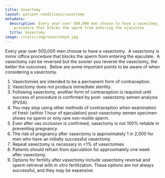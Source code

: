 ```yaml
---
title: Vasectomy
layout: patient-conditions/vasectomy
metadata:
  description: Every year over 500,000 men choose to have a vasectomy, a minor
    procedure that blocks the sperm from entering the ejaculate
  title: Vasectomy
image: /static/img/vasectomy4.jpg
---
```

Every year over 500,000 men choose to have a vasectomy.  A vasectomy is minor office procedure that blocks the sperm from entering the ejaculate.  A vasectomy can be reversed but the sooner you reverse the vasectomy, the better the outcomes.  Below are some important points to be aware of when considering a vasectomy.

1. Vasectomies are intended to be a permanent form of contraception.
2. Vasectomy does not produce immediate sterility.
3. Following vasectomy, another form of contraception is required until success of procedure is confirmed by post- vasectomy semen analysis (PVSA). 
4. You may stop using other methods of contraception when examination of fresh (within 1 hour of ejaculation) post-vasectomy semen specimen shows no sperm or only rare non-motile sperm.
5. Even after vas occlusion is confirmed, vasectomy is not 100% reliable in preventing pregnancy.
6. The risk of pregnancy after vasectomy is approximately 1 in 2,000 for men who have an initially successful vasectomy.
7. Repeat vasectomy is necessary in <1% of vasectomies
8. Patients should refrain from ejaculation for approximately one week after vasectomy.
9. Options for fertility after vasectomy include vasectomy reversal and sperm retrieval with in vitro fertilization. These options are not always successful, and they may be expensive.
